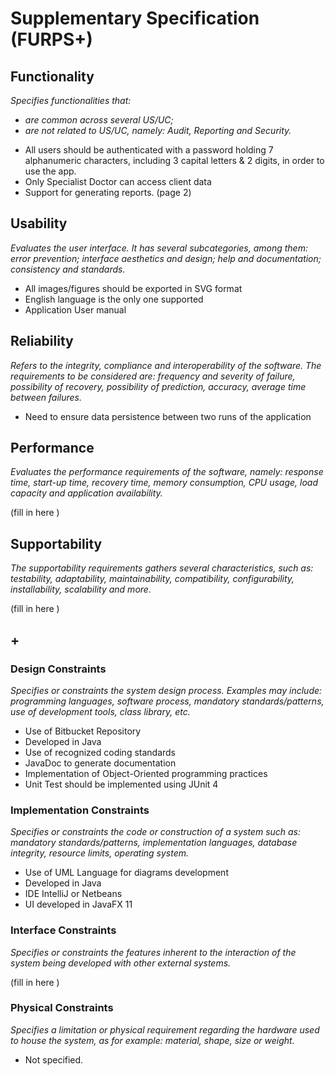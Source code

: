 # Supplementary Specification (FURPS+)

## Functionality

_Specifies functionalities that:_

- _are common across several US/UC;_
- _are not related to US/UC, namely: Audit, Reporting and Security._

*  All users should be authenticated with a password holding 7 alphanumeric characters,
including 3 capital letters & 2 digits, in order to use the app.
*  Only Specialist Doctor can access client data
*  Support for generating reports. (page 2)

## Usability

_Evaluates the user interface. It has several subcategories,
among them: error prevention; interface aesthetics and design; help and
documentation; consistency and standards._

*  All images/figures should be exported in SVG format
*  English language is the only one supported
*  Application User manual

## Reliability
_Refers to the integrity, compliance and interoperability of the software. The requirements to be considered are: frequency and severity of failure, possibility of recovery, possibility of prediction, accuracy, average time between failures._

*  Need to ensure data persistence between two runs of the application

## Performance
_Evaluates the performance requirements of the software, namely: response time, start-up time, recovery time, memory consumption, CPU usage, load capacity and application availability._


(fill in here )

## Supportability
_The supportability requirements gathers several characteristics, such as:
testability, adaptability, maintainability, compatibility,
configurability, installability, scalability and more._ 



(fill in here )


## +

### Design Constraints

_Specifies or constraints the system design process. Examples may include: programming languages, software process, mandatory standards/patterns, use of development tools, class library, etc._
  
*  Use of Bitbucket Repository
*  Developed in Java
*  Use of recognized coding standards
*  JavaDoc to generate documentation
*  Implementation of Object-Oriented programming practices
*  Unit Test should be implemented using JUnit 4

### Implementation Constraints

_Specifies or constraints the code or construction of a system such as: mandatory standards/patterns, implementation languages,
database integrity, resource limits, operating system._

*  Use of UML Language for diagrams development
*  Developed in Java
*  IDE IntelliJ or Netbeans
*  UI developed in JavaFX 11

### Interface Constraints
_Specifies or constraints the features inherent to the interaction of the
system being developed with other external systems._


(fill in here )

### Physical Constraints

_Specifies a limitation or physical requirement regarding the hardware used to house the system, as for example: material, shape, size or weight._

*  Not specified.